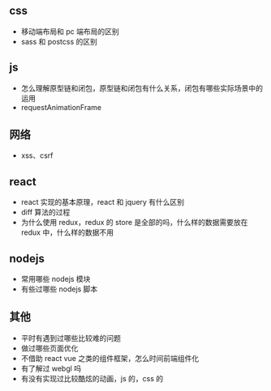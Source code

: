 ## css

- 移动端布局和 pc 端布局的区别
- sass 和 postcss 的区别

## js

- 怎么理解原型链和闭包，原型链和闭包有什么关系，闭包有哪些实际场景中的运用
- requestAnimationFrame

## 网络

- xss、csrf

## react

- react 实现的基本原理，react 和 jquery 有什么区别
- diff 算法的过程
- 为什么使用 redux，redux 的 store 是全部的吗，什么样的数据需要放在 redux 中，什么样的数据不用

## nodejs

- 常用哪些 nodejs 模块
- 有些过哪些 nodejs 脚本

## 其他

- 平时有遇到过哪些比较难的问题
- 做过哪些页面优化
- 不借助 react vue 之类的组件框架，怎么时间前端组件化
- 有了解过 webgl 吗
- 有没有实现过比较酷炫的动画，js 的，css 的
